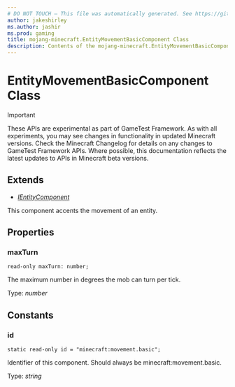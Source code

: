 ```yaml
---
# DO NOT TOUCH — This file was automatically generated. See https://github.com/Mojang/MinecraftApiDocsGenerator to modify descriptions, examples, etc.
author: jakeshirley
ms.author: jashir
ms.prod: gaming
title: mojang-minecraft.EntityMovementBasicComponent Class
description: Contents of the mojang-minecraft.EntityMovementBasicComponent class.
---
```

# EntityMovementBasicComponent Class
>[!IMPORTANT]
>These APIs are experimental as part of GameTest Framework. As with all experiments, you may see changes in functionality in updated Minecraft versions. Check the Minecraft Changelog for details on any changes to GameTest Framework APIs. Where possible, this documentation reflects the latest updates to APIs in Minecraft beta versions.

## Extends
- [*IEntityComponent*](IEntityComponent.md)

This component accents the movement of an entity.

## Properties

### **maxTurn**
`read-only maxTurn: number;`

The maximum number in degrees the mob can turn per tick.

Type: *number*

## Constants

### **id**
`static read-only id = "minecraft:movement.basic";`

Identifier of this component. Should always be minecraft:movement.basic.

Type: *string*

